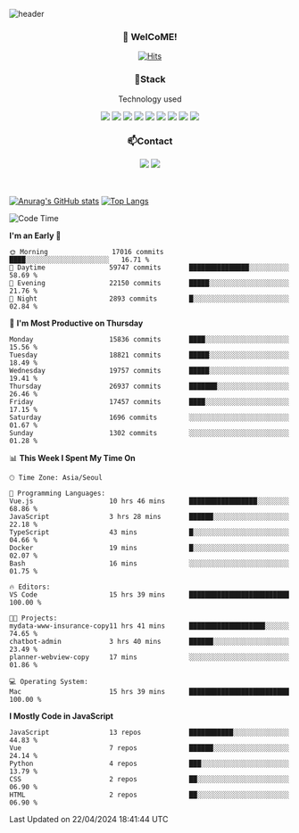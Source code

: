 ![header](https://capsule-render.vercel.app/api?type=waving&color=gradient&height=200&text=Kyungjoon&fontAlign=70&fontAlignY=40&animation=twinkling)

<h3 align="center">👋 WelCoME!</h3>

<div align=center>
  
[![Hits](https://hits.seeyoufarm.com/api/count/incr/badge.svg?url=https%3A%2F%2Fgithub.com%2Fuvula6921&count_bg=%2322BAC9&title_bg=%23827F7F&icon=iconify.svg&icon_color=%2325A27F&title=visits&edge_flat=false)](https://hits.seeyoufarm.com)
  
</div>
<h3 align="center">📌Stack</h3>
<p align="center">Technology used</p>
<div align="center"><img src="https://img.shields.io/badge/HTML5-E34F26?style=flat-square&logo=HTML5&logoColor=white"></img> <img src="https://img.shields.io/badge/CSS3-0A84FF?style=flat-square&logo=CSS3&logoColor=white"></img> <img src="https://img.shields.io/badge/JavaScript-FFCD11?style=flat-square&logo=JavaScript&logoColor=white"></img> <img src="https://img.shields.io/badge/React-00BCF6?style=flat-square&logo=React&logoColor=white"></img> <img src="https://img.shields.io/badge/jQuery-3655FF?style=flat-square&logo=jQuery&logoColor=white"></img> <img src="https://img.shields.io/badge/Ruby-E0115F?style=flat-square&logo=Ruby&logoColor=white"></img> <img src="https://img.shields.io/badge/Python-4B8BBE?style=flat-square&logo=Python&logoColor=white"></img> <img src="https://img.shields.io/badge/Vue-4FC08D?style=flat-square&logo=Vue.js&logoColor=white"></img> <img src="https://img.shields.io/badge/Nuxt-00DC82?style=flat-square&logo=Nuxt.js&logoColor=white"></img></div>

<h3 align="center">📫Contact</h3>
<div align="center"><a href="https://velog.io/@uvula6921/"><img src="https://img.shields.io/badge/Blog-20c997?style=flat-square&logo=V&logoColor=white"/></a> <a href="pkj6921@gmail.com"><img src="https://img.shields.io/badge/Gmail-EA4335?style=flat-square&logo=Gmail&logoColor=white"/></a></div>
<br>
<br>

[![Anurag's GitHub stats](https://github-readme-stats.vercel.app/api?username=uvula6921&hide=stars,issues&show_icons=true&count_private=true&theme=tokyonight)](https://github.com/anuraghazra/github-readme-stats)
[![Top Langs](https://github-readme-stats.vercel.app/api/top-langs/?username=uvula6921&hide=css,jupyter%20notebook,html&exclude_repo=uvula6921,uvula6921.github.io&layout=compact&langs_count=8)](https://github.com/anuraghazra/github-readme-stats)

<!--START_SECTION:waka-->
![Code Time](http://img.shields.io/badge/Code%20Time-2%2C226%20hrs%207%20mins-blue)

**I'm an Early 🐤** 

```text
🌞 Morning                17016 commits       ████░░░░░░░░░░░░░░░░░░░░░   16.71 % 
🌆 Daytime                59747 commits       ███████████████░░░░░░░░░░   58.69 % 
🌃 Evening                22150 commits       █████░░░░░░░░░░░░░░░░░░░░   21.76 % 
🌙 Night                  2893 commits        █░░░░░░░░░░░░░░░░░░░░░░░░   02.84 % 
```
📅 **I'm Most Productive on Thursday** 

```text
Monday                   15836 commits       ████░░░░░░░░░░░░░░░░░░░░░   15.56 % 
Tuesday                  18821 commits       █████░░░░░░░░░░░░░░░░░░░░   18.49 % 
Wednesday                19757 commits       █████░░░░░░░░░░░░░░░░░░░░   19.41 % 
Thursday                 26937 commits       ███████░░░░░░░░░░░░░░░░░░   26.46 % 
Friday                   17457 commits       ████░░░░░░░░░░░░░░░░░░░░░   17.15 % 
Saturday                 1696 commits        ░░░░░░░░░░░░░░░░░░░░░░░░░   01.67 % 
Sunday                   1302 commits        ░░░░░░░░░░░░░░░░░░░░░░░░░   01.28 % 
```


📊 **This Week I Spent My Time On** 

```text
🕑︎ Time Zone: Asia/Seoul

💬 Programming Languages: 
Vue.js                   10 hrs 46 mins      █████████████████░░░░░░░░   68.86 % 
JavaScript               3 hrs 28 mins       ██████░░░░░░░░░░░░░░░░░░░   22.18 % 
TypeScript               43 mins             █░░░░░░░░░░░░░░░░░░░░░░░░   04.66 % 
Docker                   19 mins             █░░░░░░░░░░░░░░░░░░░░░░░░   02.07 % 
Bash                     16 mins             ░░░░░░░░░░░░░░░░░░░░░░░░░   01.75 % 

🔥 Editors: 
VS Code                  15 hrs 39 mins      █████████████████████████   100.00 % 

🐱‍💻 Projects: 
mydata-www-insurance-copy11 hrs 41 mins      ███████████████████░░░░░░   74.65 % 
chatbot-admin            3 hrs 40 mins       ██████░░░░░░░░░░░░░░░░░░░   23.49 % 
planner-webview-copy     17 mins             ░░░░░░░░░░░░░░░░░░░░░░░░░   01.86 % 

💻 Operating System: 
Mac                      15 hrs 39 mins      █████████████████████████   100.00 % 
```

**I Mostly Code in JavaScript** 

```text
JavaScript               13 repos            ███████████░░░░░░░░░░░░░░   44.83 % 
Vue                      7 repos             ██████░░░░░░░░░░░░░░░░░░░   24.14 % 
Python                   4 repos             ███░░░░░░░░░░░░░░░░░░░░░░   13.79 % 
CSS                      2 repos             ██░░░░░░░░░░░░░░░░░░░░░░░   06.90 % 
HTML                     2 repos             ██░░░░░░░░░░░░░░░░░░░░░░░   06.90 % 
```




 Last Updated on 22/04/2024 18:41:44 UTC
<!--END_SECTION:waka-->

